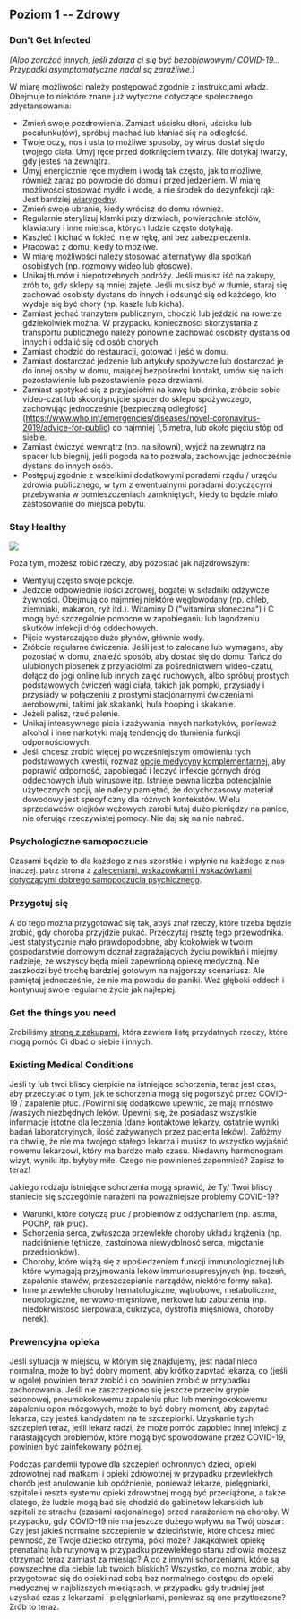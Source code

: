 ## Poziom 1 -- Zdrowy

### Don't Get Infected

*(Albo zarażać innych, jeśli zdarza ci się być bezobjawowym/ COVID-19... Przypadki asymptomatyczne nadal są zaraźliwe.)*

W miarę możliwości należy postępować zgodnie z instrukcjami władz. Obejmuje to niektóre znane już wytyczne dotyczące społecznego zdystansowania:

* Zmień swoje pozdrowienia. Zamiast uścisku dłoni, uścisku lub pocałunku(ów), spróbuj machać lub kłaniać się na odległość.
* Twoje oczy, nos i usta to możliwe sposoby, by wirus dostał się do twojego ciała. Umyj ręce przed dotknięciem twarzy. Nie dotykaj twarzy, gdy jesteś na zewnątrz.
* Umyj energicznie ręce mydłem i wodą tak często, jak to możliwe, również zaraz po powrocie do domu i przed jedzeniem. W miarę możliwości stosować mydło i wodę, a nie środek do dezynfekcji rąk: Jest bardziej [wiarygodny](https://www.nytimes.com/2020/03/13/health/soap-coronavirus-handwashing-germs.html). 
* Zmień swoje ubranie, kiedy wrócisz do domu również. 
* Regularnie sterylizuj klamki przy drzwiach, powierzchnie stołów, klawiatury i inne miejsca, których ludzie często dotykają.
* Kaszleć i kichać w łokieć, nie w rękę, ani bez zabezpieczenia. 
* Pracować z domu, kiedy to możliwe.
* W miarę możliwości należy stosować alternatywy dla spotkań osobistych (np. rozmowy wideo lub głosowe). 
* Unikaj tłumów i niepotrzebnych podróży. Jeśli musisz iść na zakupy, zrób to, gdy sklepy są mniej zajęte. Jeśli musisz być w tłumie, staraj się zachować osobisty dystans do innych i odsunąć się od każdego, kto wydaje się być chory (np. kaszle lub kicha). 
* Zamiast jechać tranzytem publicznym, chodzić lub jeździć na rowerze gdziekolwiek można. W przypadku konieczności skorzystania z transportu publicznego należy ponownie zachować osobisty dystans od innych i oddalić się od osób chorych. 
* Zamiast chodzić do restauracji, gotować i jeść w domu. 
* Zamiast dostarczać jedzenie lub artykuły spożywcze lub dostarczać je do innej osoby w domu, mającej bezpośredni kontakt, umów się na ich pozostawienie lub pozostawienie poza drzwiami. 
* Zamiast spotykać się z przyjaciółmi na kawę lub drinka, zróbcie sobie video-czat lub skoordynujcie spacer do sklepu spożywczego, zachowując jednocześnie [bezpieczną odległość] (https://www.who.int/emergencies/diseases/novel-coronavirus-2019/advice-for-public) co najmniej 1,5 metra, lub około pięciu stóp od siebie. 
* Zamiast ćwiczyć wewnątrz (np. na siłowni), wyjdź na zewnątrz na spacer lub biegnij, jeśli pogoda na to pozwala, zachowując jednocześnie dystans do innych osób. 
* Postępuj zgodnie z wszelkimi dodatkowymi poradami rządu / urzędu zdrowia publicznego, w tym z ewentualnymi poradami dotyczącymi przebywania w pomieszczeniach zamkniętych, kiedy to będzie miało zastosowanie do miejsca pobytu.


### Stay Healthy

![](/images/situps.png)

Poza tym, możesz robić rzeczy, aby pozostać jak najzdrowszym:

* Wentyluj często swoje pokoje.
* Jedzcie odpowiednie ilości zdrowej, bogatej w składniki odżywcze żywności. Obejmują co najmniej niektóre węglowodany (np. chleb, ziemniaki, makaron, ryż itd.). Witaminy D ("witamina słoneczna") i C mogą być szczególnie pomocne w zapobieganiu lub łagodzeniu skutków infekcji dróg oddechowych. 
* Pijcie wystarczająco dużo płynów, głównie wody.
* Zróbcie regularne ćwiczenia. Jeśli jest to zalecane lub wymagane, aby pozostać w domu, znaleźć sposób, aby dostać się do domu: Tańcz do ulubionych piosenek z przyjaciółmi za pośrednictwem wideo-czatu, dołącz do jogi online lub innych zajęć ruchowych, albo spróbuj prostych podstawowych ćwiczeń wagi ciała, takich jak pompki, przysiady i przysiady w połączeniu z prostymi stacjonarnymi ćwiczeniami aerobowymi, takimi jak skakanki, hula hooping i skakanie. 
* Jeżeli palisz, rzuć palenie.
* Unikaj intensywnego picia i zażywania innych narkotyków, ponieważ alkohol i inne narkotyki mają tendencję do tłumienia funkcji odpornościowych.
* Jeśli chcesz zrobić więcej po wcześniejszym omówieniu tych podstawowych kwestii, rozważ [opcje medycyny komplementarnej](/komplementarnej), aby poprawić odporność, zapobiegać i leczyć infekcje górnych dróg oddechowych i/lub wirusowe itp. Istnieje pewna liczba potencjalnie użytecznych opcji, ale należy pamiętać, że dotychczasowy materiał dowodowy jest specyficzny dla różnych kontekstów. Wielu sprzedawców olejków wężowych zarobi tutaj dużo pieniędzy na panice, nie oferując rzeczywistej pomocy. Nie daj się na nie nabrać. 

### Psychologiczne samopoczucie

Czasami będzie to dla każdego z nas szorstkie i wpłynie na każdego z nas inaczej. patrz strona z [zaleceniami, wskazówkami i wskazówkami dotyczącymi dobrego samopoczucia psychicznego](/psychologicznego).

### Przygotuj się

A do tego można przygotować się tak, abyś znał rzeczy, które trzeba będzie zrobić, gdy choroba przyjdzie pukać. Przeczytaj resztę tego przewodnika. Jest statystycznie mało prawdopodobne, aby ktokolwiek w twoim gospodarstwie domowym doznał zagrażających życiu powikłań i miejmy nadzieję, że wszyscy będą mieli zapewnioną opiekę medyczną. Nie zaszkodzi być trochę bardziej gotowym na najgorszy scenariusz. Ale pamiętaj jednocześnie, że nie ma powodu do paniki. Weź głęboki oddech i kontynuuj swoje regularne życie jak najlepiej.

### Get the things you need

Zrobiliśmy [stronę z zakupami](/zakupami), która zawiera listę przydatnych rzeczy, które mogą pomóc Ci dbać o siebie i innych.

### Existing Medical Conditions

Jeśli ty lub twoi bliscy cierpicie na istniejące schorzenia, teraz jest czas, aby przeczytać o tym, jak te schorzenia mogą się pogorszyć przez COVID-19 / zapalenie płuc. /Powinni się dodatkowo upewnić, że mają mnóstwo /waszych niezbędnych leków. Upewnij się, że posiadasz wszystkie informacje istotne dla leczenia (dane kontaktowe lekarzy, ostatnie wyniki badań laboratoryjnych, ilość zażywanych przez pacjenta leków). Załóżmy na chwilę, że nie ma twojego stałego lekarza i musisz to wszystko wyjaśnić nowemu lekarzowi, który ma bardzo mało czasu. Niedawny harmonogram wizyt, wyniki itp. byłyby miłe. Czego nie powinieneś zapomnieć? Zapisz to teraz!

Jakiego rodzaju istniejące schorzenia mogą sprawić, że Ty/ Twoi bliscy staniecie się szczególnie narażeni na poważniejsze problemy COVID-19?
- Warunki, które dotyczą płuc / problemów z oddychaniem (np. astma, POChP, rak płuc).
- Schorzenia serca, zwłaszcza przewlekłe choroby układu krążenia (np. nadciśnienie tętnicze, zastoinowa niewydolność serca, migotanie przedsionków).
- Choroby, które wiążą się z upośledzeniem funkcji immunologicznej lub które wymagają przyjmowania leków immunosupresyjnych (np. toczeń, zapalenie stawów, przeszczepianie narządów, niektóre formy raka).
- Inne przewlekłe choroby hematologiczne, wątrobowe, metaboliczne, neurologiczne, nerwowo-mięśniowe, nerkowe lub zaburzenia (np. niedokrwistość sierpowata, cukrzyca, dystrofia mięśniowa, choroby nerek). 

### Prewencyjna opieka

Jeśli sytuacja w miejscu, w którym się znajdujemy, jest nadal nieco normalna, może to być dobry moment, aby krótko zapytać lekarza, co (jeśli w ogóle) powinien teraz zrobić i co powinien zrobić w przypadku zachorowania. Jeśli nie zaszczepiono się jeszcze przeciw grypie sezonowej, pneumokokowemu zapaleniu płuc lub meningokokowemu zapaleniu opon mózgowych, może to być dobry moment, aby zapytać lekarza, czy jesteś kandydatem na te szczepionki. Uzyskanie tych szczepień teraz, jeśli lekarz radzi, że może pomóc zapobiec innej infekcji z narastających problemów, które mogą być spowodowane przez COVID-19, powinien być zainfekowany później. 

Podczas pandemii typowe dla szczepień ochronnych dzieci, opieki zdrowotnej nad matkami i opieki zdrowotnej w przypadku przewlekłych chorób jest anulowanie lub opóźnienie, ponieważ lekarze, pielęgniarki, szpitale i reszta systemu opieki zdrowotnej mogą być przeciążone, a także dlatego, że ludzie mogą bać się chodzić do gabinetów lekarskich lub szpitali ze strachu (czasami racjonalnego) przed narażeniem na choroby. W przypadku, gdy COVID-19 nie ma jeszcze dużego wpływu na Twój obszar: Czy jest jakieś normalne szczepienie w dzieciństwie, które chcesz mieć pewność, że Twoje dziecko otrzyma, póki może? Jakąkolwiek opiekę prenatalną lub rutynową w przypadku przewlekłego stanu zdrowia możesz otrzymać teraz zamiast za miesiąc? A co z innymi schorzeniami, które są powszechne dla ciebie lub twoich bliskich? Wszystko, co można zrobić, aby przygotować się do opieki nad sobą bez normalnego dostępu do opieki medycznej w najbliższych miesiącach, w przypadku gdy trudniej jest uzyskać czas z lekarzami i pielęgniarkami, ponieważ są one przytłoczone? Zrób to teraz. 
